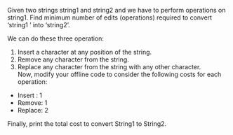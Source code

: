Given two strings string1 and string2 and we have to perform operations on string1. Find minimum number of edits (operations) required to convert ‘string1 ’ into ‘string2’.  

We can do these three operation:

1. Insert a character at any position of the string.  
2. Remove any character from the string.  
3. Replace any character from the string with any other character.  
Now, modify your offline code to consider the following costs for each operation:
  
* Insert : 1  
* Remove: 1  
* Replace: 2  

  
Finally, print the total cost to convert String1 to String2. 
